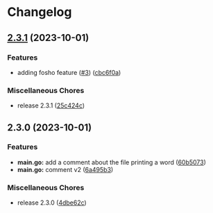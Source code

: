 # Changelog

## [2.3.1](https://github.com/glauth/glauth-playground/compare/v2.3.0...v2.3.1) (2023-10-01)


### Features

* adding fosho feature ([#3](https://github.com/glauth/glauth-playground/issues/3)) ([cbc6f0a](https://github.com/glauth/glauth-playground/commit/cbc6f0a5ad707b0ed4b54ce1282989a9071bbaf7))


### Miscellaneous Chores

* release 2.3.1 ([25c424c](https://github.com/glauth/glauth-playground/commit/25c424c63b8c48d1acd5afcaa3d826fbf3e0c138))

## 2.3.0 (2023-10-01)


### Features

* **main.go:** add a comment about the file printing a word ([60b5073](https://github.com/glauth/glauth-playground/commit/60b50730638636ed8cf175990a3c56db75236af4))
* **main.go:** comment v2 ([6a495b3](https://github.com/glauth/glauth-playground/commit/6a495b39cc8ef14ebab5c46b282376cbd89fa55d))


### Miscellaneous Chores

* release 2.3.0 ([4dbe62c](https://github.com/glauth/glauth-playground/commit/4dbe62ccf51a6e6f39b47ad4f4277b75a7d0825a))
